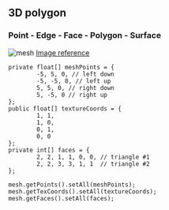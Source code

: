 ## 3D polygon
### Point - Edge - Face - Polygon - Surface
![mesh](../resources/mesh.png)
[Image reference](https://en.wikipedia.org/wiki/Polygon_mesh)

```
private float[] meshPoints = {
        -5, 5, 0, // left down
        -5, -5, 0, // left up
        5, 5, 0, // right down
        5, -5, 0 // right up
};
public float[] textureCoords = {
        1, 1,
        1, 0,
        0, 1,
        0, 0
};
private int[] faces = {
        2, 2, 1, 1, 0, 0, // triangle #1
        2, 2, 3, 3, 1, 1  // triangle #2
};

mesh.getPoints().setAll(meshPoints);
mesh.getTexCoords().setAll(textureCoords);
mesh.getFaces().setAll(faces);
```
